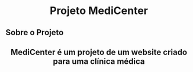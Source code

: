 <h1 align="center">Projeto MediCenter</h1>
<h2>Sobre o Projeto<h2>
<p align="center">MediCenter é um projeto de um website criado para uma clínica médica</p>
